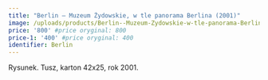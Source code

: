 ```yaml
---
title: "Berlin – Muzeum Żydowskie, w tle panorama Berlina (2001)"
image: /uploads/products/Berlin--Muzeum-Zydowskie-w-tle-panorama-Berlina-2001.jpg
price: '800' #price oryginal: 800
price-1: '400' #price oryginal: 400
identifier: Berlin
---
```


Rysunek. Tusz, karton 42x25, rok 2001.